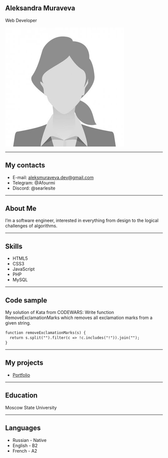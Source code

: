 ## Aleksandra Muraveva
Web Developer

![My Photo](photo.jpg "My photo")


***
## My contacts
* E-mail: aleksmuraveva.dev@gmail.com
* Telegram: @Afourmi
* Discord: @searlesite

***
## About Me
I’m a software engineer, interested in everything from design to the logical challenges of algorithms.

***
## Skills
* HTML5
* CSS3
* JavaScript
* PHP
* MySQL

***
## Code sample
My solution of Kata from CODEWARS: Write function RemoveExclamationMarks which removes all exclamation marks from a given string.
```
function removeExclamationMarks(s) {
  return s.split("").filter(c => !c.includes("!")).join("");
}
```

***
## My projects
* [Portfolio](https://aleksmuraveva.web.app/)


***
## Education
Moscow State University

***
## Languages
* Russian - Native
* English - B2
* French - A2 
